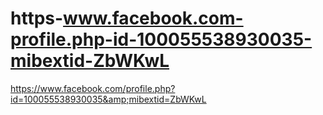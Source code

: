 # https-www.facebook.com-profile.php-id-100055538930035-mibextid-ZbWKwL
https://www.facebook.com/profile.php?id=100055538930035&amp;mibextid=ZbWKwL
